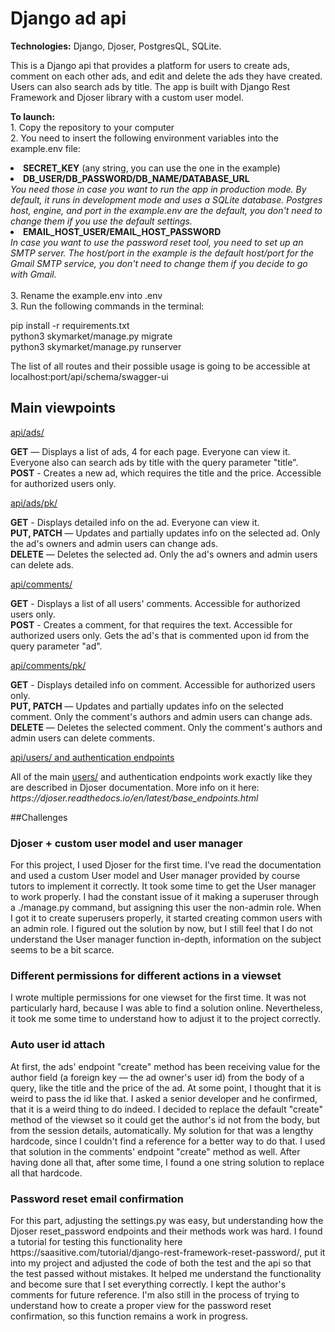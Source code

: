 # Django ad api

<p><b>Technologies:</b> Django, Djoser, PostgresQL, SQLite.</p>

<p>This is a Django api that provides a platform for users to create ads, comment on each other ads, and edit and delete the ads they have created. Users can also search ads by title. The app is built with Django Rest Framework and Djoser library with a custom user model.</p>

<p> <b>To launch:</b>
<br>1. Copy the repository to your computer
<br>2. You need to insert the following environment variables into the example.env file:
<li><b>SECRET_KEY</b> (any string, you can use the one in the example)
<li><b>DB_USER/DB_PASSWORD/DB_NAME/DATABASE_URL</b>
<br><i>You need those in case you want to run the app in production mode. By default, it runs in development mode and uses a SQLite database. Postgres host, engine, and port in the example.env are the default, you don't need to change them if you use the default settings.</i>
<li><b>EMAIL_HOST_USER/EMAIL_HOST_PASSWORD</b>
<br><i>In case you want to use the password reset tool, you need to set up an SMTP server. The host/port in the example is the default host/port for the Gmail SMTP service, you don't need to change them if you decide to go with Gmail.</i><br>
<br>3. Rename the example.env into .env
<br>3. Run the following commands in the terminal:
  <p></p>
  pip install -r requirements.txt<br>
  python3 skymarket/manage.py migrate<br>
  python3 skymarket/manage.py runserver<br>
  <p></p>
The list of all routes and their possible usage is going to be accessible at localhost:port/api/schema/swagger-ui

## Main viewpoints

<ins>api/ads/</ins>
<p><b>GET</b> — Displays a list of ads, 4 for each page. Everyone can view it. Everyone also can search ads by title with the query parameter "title".<br>
<b>POST</b> - Creates a new ad, which requires the title and the price. Accessible for authorized users only.</p>

<ins>api/ads/pk/</ins>
<p><b>GET</b> - Displays detailed info on the ad. Everyone can view it.<br>
<b>PUT, PATCH</b> — Updates and partially updates info on the selected ad. Only the ad's owners and admin users can change ads.<br>
<b>DELETE</b> — Deletes the selected ad. Only the ad's owners and admin users can delete ads.</p>

<ins>api/comments/</ins>
<p><b>GET</b> - Displays a list of all users' comments. Accessible for authorized users only.<br>
<b>POST</b> - Creates a comment, for that requires the text. Accessible for authorized users only. Gets the ad's that is commented upon id from the query parameter "ad".</p>

<ins>api/comments/pk/</u><br>
<p><b>GET</b> - Displays detailed info on comment. Accessible for authorized users only.<br>
<b>PUT, PATCH</b> — Updates and partially updates info on the selected comment. Only the comment's authors and admin users can change ads.<br>
<b>DELETE</b> — Deletes the selected comment. Only the comment's authors and admin users can delete comments.</p>

<ins>api/users/ and authentication endpoints</u><br>

<p>All of the main <ins>users/</ins> and authentication endpoints work exactly like they are described in Djoser documentation. More info on it here: <i>https://djoser.readthedocs.io/en/latest/base_endpoints.html</i></p>
<p>

##Challenges

### Djoser + custom user model and user manager

<p>For this project, I used Djoser for the first time. I've read the documentation and used a custom User model and User manager provided by course tutors to implement it correctly.
It took some time to get the User manager to work properly. I had the constant issue of it making a superuser through a ./manage.py command, but assigning this user the non-admin role. When I got it to create superusers properly, it started creating common users with an admin role. I figured out the solution by now, but I still feel that I do not understand the User manager function in-depth, information on the subject seems to be a bit scarce.</p>

### Different permissions for different actions in a viewset

<p>I wrote multiple permissions for one viewset for the first time. It was not particularly hard, because I was able to find a solution online. Nevertheless, it took me some time to understand how to adjust it to the project correctly.</p>

### Auto user id attach

<p>At first, the ads' endpoint "create" method has been receiving value for the author field (a foreign key — the ad owner's user id) from the body of a query, like the title and the price of the ad. At some point, I thought that it is weird to pass the id like that. I asked a senior developer and he confirmed, that it is a weird thing to do indeed.
I decided to replace the default "create" method of the viewset so it could get the author's id not from the body, but from the session details, automatically. My solution for that was a lengthy hardcode, since I couldn't find a reference for a better way to do that. I used that solution in the comments' endpoint "create" method as well.
After having done all that, after some time, I found a one string solution to replace all that hardcode.</p>

### Password reset email confirmation

<p>For this part, adjusting the settings.py was easy, but understanding how the Djoser reset_password endpoints and their methods work was hard.
I found a tutorial for testing this functionality here https://saasitive.com/tutorial/django-rest-framework-reset-password/, put it into my project and adjusted the code of both the test and the api so that the test passed without mistakes. It helped me understand the functionality and become sure that I set everything correctly.
I kept the author's comments for future reference.
I'm also still in the process of trying to understand how to create a proper view for the
password reset confirmation, so this function remains a work in progress.</p>

